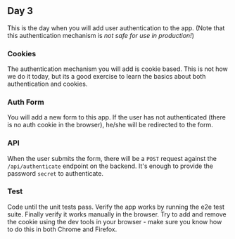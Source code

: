 # </salt>
## Day 3

This is the day when you will add user authentication to the app. (Note that this authentication mechanism is _not safe for use in production!_)

### Cookies

The authentication mechanism you will add is cookie based. 
This is not how we do it today, but its a good exercise to learn the basics about both authentication and cookies.

### Auth Form

You will add a new form to this app. 
If the user has not authenticated (there is no auth cookie in the browser), he/she will be redirected to the form.

### API

When the user submits the form, there will be a `POST` request against the `/api/authenticate` endpoint on the backend.
It's enough to provide the password `secret` to authenticate.

### Test
Code until the unit tests pass. Verify the app works by running the e2e test suite. Finally verify it works manually in the browser.
Try to add and remove the cookie using the dev tools in your browser - make sure you know how to do this in both Chrome and Firefox.
